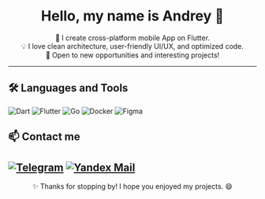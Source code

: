 <h1 align="center"> Hello, my name is Andrey 👋</h1>

<p align="center">
  🚀 I create cross-platform mobile App on Flutter.<br>
  💡 I love clean architecture, user-friendly UI/UX, and optimized code.<br>
  🔭 Open to new opportunities and interesting projects!
</p>

---

## 🛠️ Languages and Tools

![Dart](https://img.shields.io/badge/-Dart-0175C2?logo=dart&logoColor=white&style=flat)
![Flutter](https://img.shields.io/badge/-Flutter-42AAFF?logo=flutter&logoColor=white&style=flat)
![Go](https://img.shields.io/badge/-Go-6495ED?logo=go&logoColor=white&style=flat)
![Docker](https://img.shields.io/badge/-Docker-2496ED?logo=docker&logoColor=white&style=flat)
![Figma](https://img.shields.io/badge/-Figma-090909?logo=figma&logoColor=white&style=flat)

## 📫 Contact me

[![Telegram](https://img.shields.io/badge/-Telegram-2CA5E0?logo=telegram&logoColor=white&style=flat)](https://t.me/andreyDevelopp)
[![Yandex Mail](https://img.shields.io/badge/-Mail-FF0000?logo=yandex&logoColor=white&style=flat)](mailto:AndreyAstakhovw@yandex.ru)
---

<p align="center">✨ Thanks for stopping by! I hope you enjoyed my projects. 😄</p>